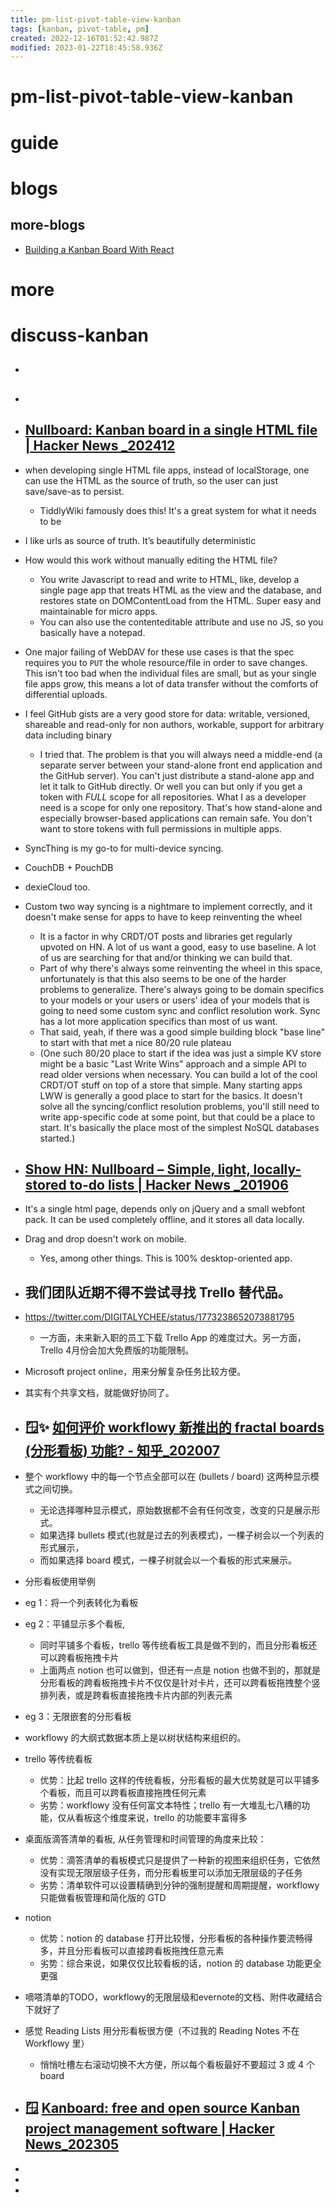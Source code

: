 ```yaml
---
title: pm-list-pivot-table-view-kanban
tags: [kanban, pivot-table, pm]
created: 2022-12-16T01:52:42.987Z
modified: 2023-01-22T18:45:58.936Z
---
```


# pm-list-pivot-table-view-kanban

# guide

# blogs

## more-blogs

- [Building a Kanban Board With React](https://marmelab.com/blog/2023/07/28/create-a-kanban-board-in-react-admin.html)
# more

# discuss-kanban

- ## 

- ## 

- ## [Nullboard: Kanban board in a single HTML file | Hacker News _202412](https://news.ycombinator.com/item?id=42461688)
- when developing single HTML file apps, instead of localStorage, one can use the HTML as the source of truth, so the user can just save/save-as to persist.
  - TiddlyWiki famously does this! It's a great system for what it needs to be

- I like urls as source of truth. It’s beautifully deterministic

- How would this work without manually editing the HTML file?
  - You write Javascript to read and write to HTML, like, develop a single page app that treats HTML as the view and the database, and restores state on DOMContentLoad from the HTML. Super easy and maintainable for micro apps.
  - You can also use the contenteditable attribute and use no JS, so you basically have a notepad.

- One major failing of WebDAV for these use cases is that the spec requires you to `PUT` the whole resource/file in order to save changes. This isn't too bad when the individual files are small, but as your single file apps grow, this means a lot of data transfer without the comforts of differential uploads.

- I feel GitHub gists are a very good store for data: writable, versioned, shareable and read-only for non authors, workable, support for arbitrary data including binary
  - I tried that. The problem is that you will always need a middle-end (a separate server between your stand-alone front end application and the GitHub server). You can't just distribute a stand-alone app and let it talk to GitHub directly. Or well you can but only if you get a token with *FULL* scope for all repositories. What I as a developer need is a scope for only one repository. That's how stand-alone and especially browser-based applications can remain safe. You don't want to store tokens with full permissions in multiple apps.

- SyncThing is my go-to for multi-device syncing.

- CouchDB + PouchDB
- dexieCloud too.

- Custom two way syncing is a nightmare to implement correctly, and it doesn't make sense for apps to have to keep reinventing the wheel 
  - It is a factor in why CRDT/OT posts and libraries get regularly upvoted on HN. A lot of us want a good, easy to use baseline. A lot of us are searching for that and/or thinking we can build that.
  - Part of why there's always some reinventing the wheel in this space, unfortunately is that this also seems to be one of the harder problems to generalize. There's always going to be domain specifics to your models or your users or users' idea of your models that is going to need some custom sync and conflict resolution work. Sync has a lot more application specifics than most of us want.
  - That said, yeah, if there was a good simple building block "base line" to start with that met a nice 80/20 rule plateau
  - (One such 80/20 place to start if the idea was just a simple KV store might be a basic "Last Write Wins" approach and a simple API to read older versions when necessary. You can build a lot of the cool CRDT/OT stuff on top of a store that simple. Many starting apps LWW is generally a good place to start for the basics. It doesn't solve all the syncing/conflict resolution problems, you'll still need to write app-specific code at some point, but that could be a place to start. It's basically the place most of the simplest NoSQL databases started.)

- ## [Show HN: Nullboard – Simple, light, locally-stored to-do lists | Hacker News _201906](https://news.ycombinator.com/item?id=20077177)
- It's a single html page, depends only on jQuery and a small webfont pack. It can be used completely offline, and it stores all data locally.

- Drag and drop doesn't work on mobile.
  - Yes, among other things. This is 100% desktop-oriented app.

- ## 我们团队近期不得不尝试寻找 Trello 替代品。
- https://twitter.com/DIGITALYCHEE/status/1773238652073881795
  - 一方面，未来新入职的员工下载 Trello App 的难度过大。另一方面，Trello 4月份会加大免费版的功能限制。
- Microsoft project online，用来分解复杂任务比较方便。
- 其实有个共享文档，就能做好协同了。

- ## 🪟✨ [如何评价 workflowy 新推出的 fractal boards (分形看板) 功能? - 知乎_202007](https://www.zhihu.com/question/404166572)
- 整个 workflowy 中的每一个节点全部可以在 (bullets / board) 这两种显示模式之间切换。
  - 无论选择哪种显示模式，原始数据都不会有任何改变，改变的只是展示形式。
  - 如果选择 bullets 模式(也就是过去的列表模式)，一棵子树会以一个列表的形式展示，
  - 而如果选择 board 模式，一棵子树就会以一个看板的形式来展示。

- 分形看板使用举例
- eg 1：将一个列表转化为看板
- eg 2：平铺显示多个看板, 
  - 同时平铺多个看板，trello 等传统看板工具是做不到的，而且分形看板还可以跨看板拖拽卡片
  - 上面两点 notion 也可以做到，但还有一点是 notion 也做不到的，那就是分形看板的跨看板拖拽卡片不仅仅是针对卡片，还可以跨看板拖拽整个竖排列表，或是跨看板直接拖拽卡片内部的列表元素
- eg 3：无限嵌套的分形看板

- workflowy 的大纲式数据本质上是以树状结构来组织的。

- trello 等传统看板
  - 优势：比起 trello 这样的传统看板，分形看板的最大优势就是可以平铺多个看板，而且可以跨看板直接拖拽任何元素
  - 劣势：workflowy 没有任何富文本特性；trello 有一大堆乱七八糟的功能，仅从看板这个维度来说，trello 的功能要丰富得多

- 桌面版滴答清单的看板, 从任务管理和时间管理的角度来比较：
  - 优势：滴答清单的看板模式只是提供了一种新的视图来组织任务，它依然没有实现无限层级子任务，而分形看板里可以添加无限层级的子任务
  - 劣势：清单软件可以设置精确到分钟的强制提醒和周期提醒，workflowy 只能做看板管理和简化版的 GTD

- notion
  - 优势：notion 的 database 打开比较慢，分形看板的各种操作要流畅得多，并且分形看板可以直接跨看板拖拽任意元素
  - 劣势：综合来说，如果仅仅比较看板的话，notion 的 database 功能更全更强

- 嘀嗒清单的TODO，workflowy的无限层级和evernote的文档、附件收藏结合下就好了

- 感觉 Reading Lists 用分形看板很方便（不过我的 Reading Notes 不在 Workflowy 里）
  - 悄悄吐槽左右滚动切换不大方便，所以每个看板最好不要超过 3 或 4 个 board

- ## 🪟 [Kanboard: free and open source Kanban project management software | Hacker News_202305](https://news.ycombinator.com/item?id=36047861)
- 
- 
- 

